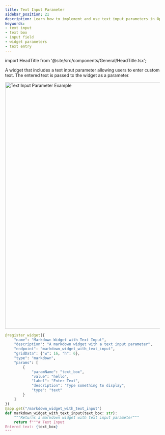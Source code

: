 ```yaml
---
title: Text Input Parameter
sidebar_position: 21
description: Learn how to implement and use text input parameters in OpenBB Workspace widgets, including configuration options and example usage
keywords:
- text input
- text box
- input field
- widget parameters
- text entry
---
```


import HeadTitle from '@site/src/components/General/HeadTitle.tsx';

<HeadTitle title="Text Input | OpenBB Workspace Docs" />

A widget that includes a text input parameter allowing users to enter custom text. The entered text is passed to the widget as a parameter.

<img className="pro-border-gradient" width="800" alt="Text Input Parameter Example" src="https://openbb-cms.directus.app/assets/b126ba58-ff29-4923-b124-1a0314ad4842.png" />

```python
@register_widget({
    "name": "Markdown Widget with Text Input",
    "description": "A markdown widget with a text input parameter",
    "endpoint": "markdown_widget_with_text_input",
    "gridData": {"w": 16, "h": 6},
    "type": "markdown",
    "params": [
        {
            "paramName": "text_box",
            "value": "hello",
            "label": "Enter Text",
            "description": "Type something to display",
            "type": "text"
        }
    ]
})
@app.get("/markdown_widget_with_text_input")
def markdown_widget_with_text_input(text_box: str):
    """Returns a markdown widget with text input parameter"""
    return f"""# Text Input
Entered text: {text_box}
""" 